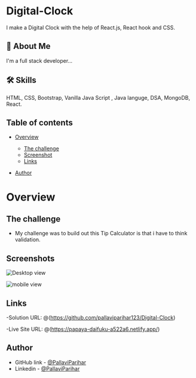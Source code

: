 # Digital-Clock

I make a Digital Clock with the help of React.js, React hook and CSS.


## 🚀 About Me
I'm a full stack developer...

## 🛠 Skills
HTML, CSS, Bootstrap, Vanilla Java Script , Java languge, DSA, MongoDB, React.


## Table of contents

- [Overview](#overview)
   - [The challenge](#the-challenge)
   - [Screenshot](#screenshots)
   - [Links](#links)

- [Author](#author)


# Overview

## The challenge

- My challenge was to build out this Tip Calculator is that i have to think validation.

## Screenshots

![Desktop view](Des_size_img.png)

![mobile view](Mobile_view.png)


## Links

-Solution URL: @(https://github.com/pallaviparihar123/Digital-Clock)

-Live Site URL: @(https://papaya-daifuku-a522a6.netlify.app/)
## Author

- GitHub link - [@PallaviParihar](https://www.github.com/pallaviparihar123)
- Linkedin - [@PallaviParihar](https://www.linkedin.com/in/pallavi-parihar-23bb13200/)
